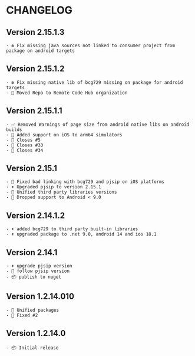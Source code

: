 # CHANGELOG

## Version 2.15.1.3

    - ❇️ Fix missing java sources not linked to consumer project from package on android targets

## Version 2.15.1.2

    - ❇️ Fix missing native lib of bcg729 missing on package for android targets
    - 🎯 Moved Repo to Remote Code Hub organization

## Version 2.15.1.1

    - ✅ Removed Warnings of page size from android native libs on android builds
    - 🧬 Added support on iOS to arm64 simulators
    - 🎯 Closes #5
    - 🎯 Closes #33
    - 🎯 Closes #34

## Version 2.15.1

    - 🔗 Fixed bad linking with bcg729 and pjsip on iOS platforms
    - ⬆️ Upgraded pjsip to version 2.15.1
    - 🧩 Unified third party libraries versions 
    - 🚫 Dropped support to Android < 9.0
    
## Version 2.14.1.2

    - ⬆️ added bcg729 to third party built-in libraries
    - ⬆️ upgraded package to .net 9.0, android 14 and ios 18.1

## Version 2.14.1

    - ⬆️ upgrade pjsip version
    - 🧬 follow pjsip version 
    - 📦 publish to nuget

## Version 1.2.14.010

    - 🧩 Unified packages
    - 🔗 Fixed #2

## Version  1.2.14.0

    - 📦 Initial release
    